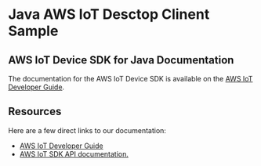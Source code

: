 # Java AWS IoT Desctop Clinent Sample

## AWS IoT Device SDK for Java Documentation
The documentation for the AWS IoT Device SDK is available on the [AWS IoT Developer Guide](http://docs.aws.amazon.com/iot/latest/developerguide/iot-sdks.html#iot-java-sdk).

## Resources
Here are a few direct links to our documentation:

- [AWS IoT Developer Guide](http://docs.aws.amazon.com/iot/latest/developerguide/iot-sdks.html#iot-java-sdk)
- [AWS IoT SDK API documentation.](http://aws-iot-device-sdk-java-docs.s3-website-us-east-1.amazonaws.com/)